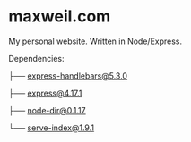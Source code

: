 # maxweil.com
My personal website. Written in Node/Express.

Dependencies:

├── express-handlebars@5.3.0

├── express@4.17.1

├── node-dir@0.1.17

└── serve-index@1.9.1
